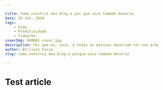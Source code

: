```yaml
---

title: Como construí meu blog e por que você também deveria.
date: 24 set, 2020
tags:
    - Vida
    - Produtividade
    - Trabalho
coverImg: 000001-cover.jpg
description: Por que eu, voce, e todas as pessoas deveriam ter seu próprio blog.
author: Willians Faria
slug: como-construi-meu-blog-e-porque-voce-tambem-deveria

---
```


# Test article
